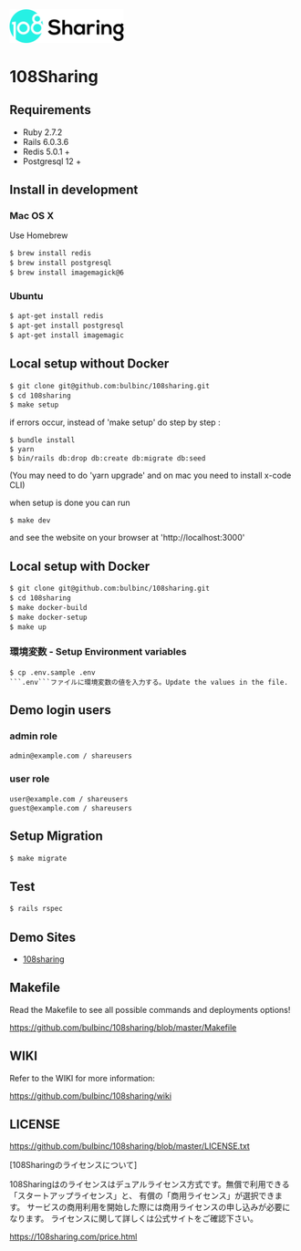 <img src="public/images/custom/logo-black.svg" width="200" alt="Volition">

# 108Sharing

## Requirements
* Ruby 2.7.2
* Rails 6.0.3.6
* Redis 5.0.1 +
* Postgresql 12 +

## Install in development

### Mac OS X

Use Homebrew
```sh
$ brew install redis
$ brew install postgresql
$ brew install imagemagick@6
```

### Ubuntu
```sh
$ apt-get install redis
$ apt-get install postgresql
$ apt-get install imagemagic
```

## Local setup without Docker
```sh
$ git clone git@github.com:bulbinc/108sharing.git
$ cd 108sharing
$ make setup
```

if errors occur, instead of 'make setup' do step by step : 
```
$ bundle install
$ yarn
$ bin/rails db:drop db:create db:migrate db:seed
```
(You may need to do 'yarn upgrade' and on mac you need to install x-code CLI)

when setup is done you can run 
```
$ make dev
```
and see the website on your browser at 'http://localhost:3000'


## Local setup with Docker
```sh
$ git clone git@github.com:bulbinc/108sharing.git
$ cd 108sharing
$ make docker-build
$ make docker-setup
$ make up
```

### 環境変数 - Setup Environment variables
```
$ cp .env.sample .env
```.env```ファイルに環境変数の値を入力する。Update the values in the file.
```

## Demo login users

### admin role

```
admin@example.com / shareusers
```

### user role

```
user@example.com / shareusers
guest@example.com / shareusers
```


## Setup Migration

```sh
$ make migrate
```

## Test
```sh
$ rails rspec
```

## Demo Sites
* [108sharing](https://demo.108sharing.com/)

## Makefile

Read the Makefile to see all possible commands and deployments options!

https://github.com/bulbinc/108sharing/blob/master/Makefile

## WIKI

Refer to the WIKI for more information:

https://github.com/bulbinc/108sharing/wiki

## LICENSE

https://github.com/bulbinc/108sharing/blob/master/LICENSE.txt

[108Sharingのライセンスについて]

108Sharingはのライセンスはデュアルライセンス方式です。無償で利用できる「スタートアップライセンス」と、
有償の「商用ライセンス」が選択できます。
サービスの商用利用を開始した際には商用ライセンスの申し込みが必要になります。
ライセンスに関して詳しくは公式サイトをご確認下さい。

https://108sharing.com/price.html


